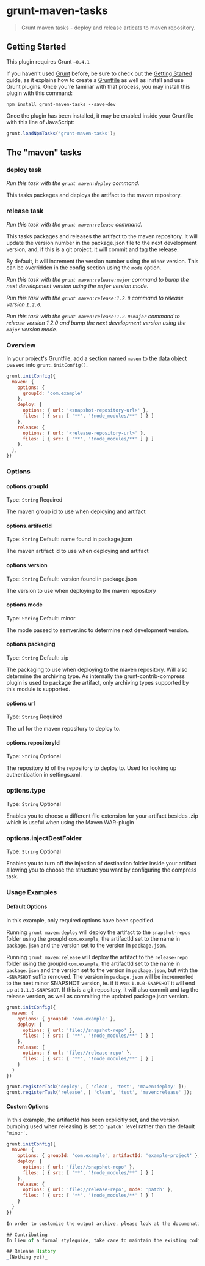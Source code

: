 # grunt-maven-tasks

> Grunt maven tasks - deploy and release articats to maven repository.

## Getting Started
This plugin requires Grunt `~0.4.1`

If you haven't used [Grunt](http://gruntjs.com/) before, be sure to check out the [Getting Started](http://gruntjs.com/getting-started) guide, as it explains how to create a [Gruntfile](http://gruntjs.com/sample-gruntfile) as well as install and use Grunt plugins. Once you're familiar with that process, you may install this plugin with this command:

```shell
npm install grunt-maven-tasks --save-dev
```

Once the plugin has been installed, it may be enabled inside your Gruntfile with this line of JavaScript:

```js
grunt.loadNpmTasks('grunt-maven-tasks');
```

## The "maven" tasks

### deploy task

_Run this task with the `grunt maven:deploy` command._

This tasks packages and deploys the artifact to the maven repository.

### release task

_Run this task with the `grunt maven:release` command._

This tasks packages and releases the artifact to the maven repository. It will update the version number in the package.json file to the next development version, and, if this is a git project, it will commit and tag the release.  

By default, it will increment the version number using the `minor` version. This can be overridden in the config section using the `mode` option.

_Run this task with the `grunt maven:release:major` command to bump the next development version using the `major` version mode._

_Run this task with the `grunt maven:release:1.2.0` command to release version `1.2.0`._

_Run this task with the `grunt maven:release:1.2.0:major` command to release version 1.2.0 and bump the next development version using the `major` version mode._

### Overview
In your project's Gruntfile, add a section named `maven` to the data object passed into `grunt.initConfig()`.

```js
grunt.initConfig({
  maven: {
    options: {
      groupId: 'com.example'
    },
    deploy: {
      options: { url: '<snapshot-repository-url>' },
      files: [ { src: [ '**', '!node_modules/**' ] } ]
    },
    release: {
      options: { url: '<release-repository-url>' },
      files: [ { src: [ '**', '!node_modules/**' ] } ]
    },
  },
})
```

### Options

#### options.groupId
Type: `String`
Required

The maven group id to use when deploying and artifact

#### options.artifactId
Type: `String`
Default: name found in package.json

The maven artifact id to use when deploying and artifact

#### options.version
Type: `String`
Default: version found in package.json

The version to use when deploying to the maven repository

#### options.mode
Type: `String`
Default: minor

The mode passed to semver.inc to determine next development version.

#### options.packaging
Type: `String`
Default: zip

The packaging to use when deploying to the maven repository. Will also
determine the archiving type. As internally the grunt-contrib-compress
plugin is used to package the artifact, only archiving types supported
by this module is supported.

#### options.url
Type: `String`
Required

The url for the maven repository to deploy to.

#### options.repositoryId
Type: `String`
Optional

The repository id of the repository to deploy to. Used for looking up authentication in settings.xml.

### options.type
Type: `String`
Optional

Enables you to choose a different file extension for your artifact besides .zip which is useful when using the Maven WAR-plugin

### options.injectDestFolder
Type: `String`
Optional

Enables you to turn off the injection of destination folder inside your artifact allowing you to choose the structure you want by configuring the compress task.

### Usage Examples

#### Default Options
In this example, only required options have been specified.

Running `grunt maven:deploy` will deploy the artifact to the `snapshot-repos` folder using the groupId `com.example`, the artifactId set to the name in `package.json` and the version set to the version in `package.json`.

Running `grunt maven:release` will deploy the artifact to the `release-repo` folder using the groupId `com.example`, the artifactId set to the name in `package.json` and the version set to the version in `package.json`, but with the `-SNAPSHOT` suffix removed. The version in `package.json` will be incremented to the next minor SNAPSHOT version, ie. if it was `1.0.0-SNAPSHOT` it will end up at `1.1.0-SNAPSHOT`. If this is a git repository, it will also commit and tag the release version, as well as commiting the updated package.json version.

```js
grunt.initConfig({
  maven: {
    options: { groupId: 'com.example' },
    deploy: {
      options: { url: 'file://snapshot-repo' },
      files: [ { src: [ '**', '!node_modules/**' ] } ]
    },
    release: {
      options: { url: 'file://release-repo' },
      files: [ { src: [ '**', '!node_modules/**' ] } ]
    }
  }
})

grunt.registerTask('deploy', [ 'clean', 'test', 'maven:deploy' ]);
grunt.registerTask('release', [ 'clean', 'test', 'maven:release' ]);
```

#### Custom Options
In this example, the artifactId has been explicitly set, and the version bumping used when releasing is set to `'patch'` level rather than the default `'minor'`.

```js
grunt.initConfig({
  maven: {
    options: { groupId: 'com.example', artifactId: 'example-project' },
    deploy: {
      options: { url: 'file://snapshot-repo' },
      files: [ { src: [ '**', '!node_modules/**' ] } ]
    },
    release: {
      options: { url: 'file://release-repo', mode: 'patch' },
      files: [ { src: [ '**', '!node_modules/**' ] } ]
    }
  }
})

In order to customize the output archive, please look at the documenations for the [grunt-contrib-compress task](https://github.com/gruntjs/grunt-contrib-compress).

## Contributing
In lieu of a formal styleguide, take care to maintain the existing coding style. Add unit tests for any new or changed functionality. Lint and test your code using [Grunt](http://gruntjs.com/).

## Release History
_(Nothing yet)_
